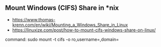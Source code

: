 ## Mount Windows (CIFS) Share in *nix
* https://www.thomas-krenn.com/en/wiki/Mounting_a_Windows_Share_in_Linux
* https://linuxize.com/post/how-to-mount-cifs-windows-share-on-linux/

command:
sudo mount -t cifs <source> <destination> -o ro,username=<username>,domain=<domain of windows user>
